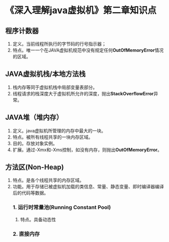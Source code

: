 # 《深入理解java虚拟机》第二章知识点
## 程序计数器
1. 定义。当前线程所执行的字节码的行号指示器；
2. 特点。唯一一个在JAVA虚拟机规范中没有规定任何**OutOfMemoryError**情况的区域。
## JAVA虚拟机栈/本地方法栈
1. 栈内存等同于虚拟机栈中局部变量表部分。
2. 线程请求的栈深度大于虚拟机所允许的深度，抛出**StackOverflowError**异常。
## JAVA堆（堆内存）
1. 定义。java虚拟机所管理的内存中最大的一块。
2. 特点。被所有线程共享的一块内存区域。
3. 目的。存放对象实例。
4. 扩展。通过-Xmx和-Xms控制，如没有内存，则抛出**OutOfMemoryError**。
## 方法区(Non-Heap)
1. 特点。是各个线程共享的内存区域。
2. 功能。用于存储已被虚拟机加载的类信息、常量、静态变量、即时编译器编译后的代码等数据。
    ### 1. 运行时常量池(Running Constant Pool)
    1. 特点。具备动态性
    ### 2. 直接内存